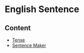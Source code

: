 # English Sentence

## Content

* [Tense](./English/Tense.md)
* [Sentence Maker](./English/SentenseMaker.md)